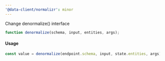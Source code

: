 ```yaml
---
'@data-client/normalizr': minor
---
```


Change denormalize() interface

```ts
function denormalize(schema, input, entities, args);
```

#### Usage

```ts
const value = denormalize(endpoint.schema, input, state.entities, args);
```
